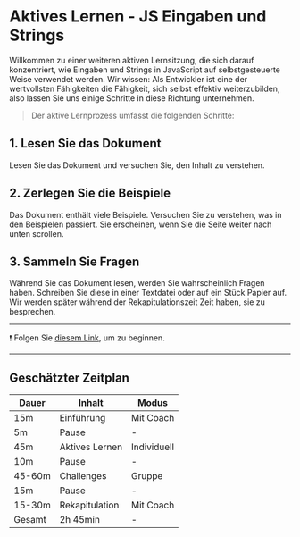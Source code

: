 # Aktives Lernen - JS Eingaben und Strings

Willkommen zu einer weiteren aktiven Lernsitzung, die sich darauf konzentriert, wie Eingaben und Strings in JavaScript auf selbstgesteuerte Weise verwendet werden. Wir wissen: Als Entwickler ist eine der wertvollsten Fähigkeiten die Fähigkeit, sich selbst effektiv weiterzubilden, also lassen Sie uns einige Schritte in diese Richtung unternehmen.

> Der aktive Lernprozess umfasst die folgenden Schritte:

## 1. Lesen Sie das Dokument

Lesen Sie das Dokument und versuchen Sie, den Inhalt zu verstehen.

## 2. Zerlegen Sie die Beispiele

Das Dokument enthält viele Beispiele. Versuchen Sie zu verstehen, was in den Beispielen passiert. Sie erscheinen, wenn Sie die Seite weiter nach unten scrollen.

## 3. Sammeln Sie Fragen

Während Sie das Dokument lesen, werden Sie wahrscheinlich Fragen haben. Schreiben Sie diese in einer Textdatei oder auf ein Stück Papier auf. Wir werden später während der Rekapitulationszeit Zeit haben, sie zu besprechen.

---

❗️ Folgen Sie [diesem Link](https://web-active-learning.vercel.app/documents/js-inputs-and-strings), um zu beginnen.

---

## Geschätzter Zeitplan

| Dauer  | Inhalt         | Modus       |
| ------ | -------------- | ----------- |
| 15m    | Einführung     | Mit Coach   |
| 5m     | Pause          | -           |
| 45m    | Aktives Lernen | Individuell |
| 10m    | Pause          | -           |
| 45-60m | Challenges     | Gruppe      |
| 15m    | Pause          | -           |
| 15-30m | Rekapitulation | Mit Coach   |
| Gesamt | 2h 45min       | -           |
